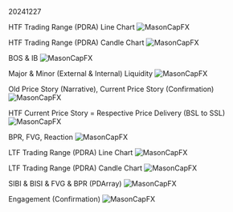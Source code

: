 20241227 

HTF Trading Range (PDRA) Line Chart
![MasonCapFX](https://www.tradingview.com/x/gfjWY0i7/ "MasonCapFX")

HTF Trading Range (PDRA) Candle Chart
![MasonCapFX](https://www.tradingview.com/x/1zvN7XAS/ "MasonCapFX")

BOS & IB 
![MasonCapFX](https://www.tradingview.com/x/JunIZ9Qg/ "MasonCapFX")

Major & Minor (External & Internal) Liquidity
![MasonCapFX](https://www.tradingview.com/x/GMnzNVZ1/ "MasonCapFX")

Old Price Story (Narrative), Current Price Story (Confirmation) 
![MasonCapFX](https://www.tradingview.com/x/TWTBmWuh/ "MasonCapFX")

HTF Current Price Story = Respective Price Delivery (BSL to SSL)
![MasonCapFX](https://www.tradingview.com/x/jblbt3nm/ "MasonCapFX")

BPR, FVG, Reaction
![MasonCapFX](https://www.tradingview.com/x/kb8aA8ln/ "MasonCapFX")

LTF Trading Range (PDRA) Line Chart
![MasonCapFX](https://www.tradingview.com/x/1HOh66Du/ "MasonCapFX")

LTF Trading Range (PDRA) Candle Chart
![MasonCapFX](https://www.tradingview.com/x/HcGGpeNM/ "MasonCapFX")

SIBI & BISI & FVG & BPR (PDArray)
![MasonCapFX](https://www.tradingview.com/x/2rhJ76oN/ "MasonCapFX")

Engagement (Confirmation)
![MasonCapFX](https://www.tradingview.com/x/URa3Zbh0/ "MasonCapFX")
